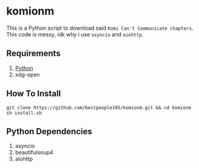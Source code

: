 # komionm
This is a Python script to download said `Komi Can't Communicate chapters`. This code is messy, idk why i use `asyncio` and `aiohttp`.

## Requirements
1. [Python](https://www.python.org)
2. xdg-open

## How To Install
```
git clone https://github.com/bestpeople105/komionm.git && cd komionm
sh install.sh
```

## Python Dependencies
1. asyncio
2. beautifulsoup4
3. aiohttp